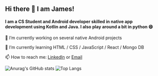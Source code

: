 ## Hi there 👋 I am James!

####  I am a CS Student and Android developer skilled in native app development using Kotlin and Java. I also play around a bit in python 😄

🔭 I’m currently working on several native Android projects

🌱 I’m currently learning HTML / CSS / JavaScript / React / Mongo DB

📫 How to reach me: [LinkedIn](https://www.linkedin.com/in/james-tauzin/) or [Email](mailto:James.Tauzin@Outlook.com?subject=[GitHub]%20Contact%20James%20Tauzin)


![Anurag's GitHub stats](https://github-readme-stats.vercel.app/api?username=jtauzin&show_icons=true&theme=tokyonight)
![Top Langs](https://github-readme-stats.vercel.app/api/top-langs/?username=jtauzin&theme=tokyonight)


<!--
**Jtauzin/Jtauzin** is a ✨ _special_ ✨ repository because its `README.md` (this file) appears on your GitHub profile.

Here are some ideas to get you started:

- 🔭 I’m currently working on ...
- 🌱 I’m currently learning ...
- 👯 I’m looking to collaborate on ...
- 🤔 I’m looking for help with ...
- 💬 Ask me about ...
- 📫 How to reach me: ...
- 😄 Pronouns: ...
- ⚡ Fun fact: ...
-->
